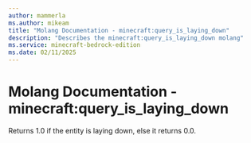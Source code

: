 ```yaml
---
author: mammerla
ms.author: mikeam
title: "Molang Documentation - minecraft:query_is_laying_down"
description: "Describes the minecraft:query_is_laying_down molang"
ms.service: minecraft-bedrock-edition
ms.date: 02/11/2025 
---
```


# Molang Documentation - minecraft:query_is_laying_down

Returns 1.0 if the entity is laying down, else it returns 0.0.
